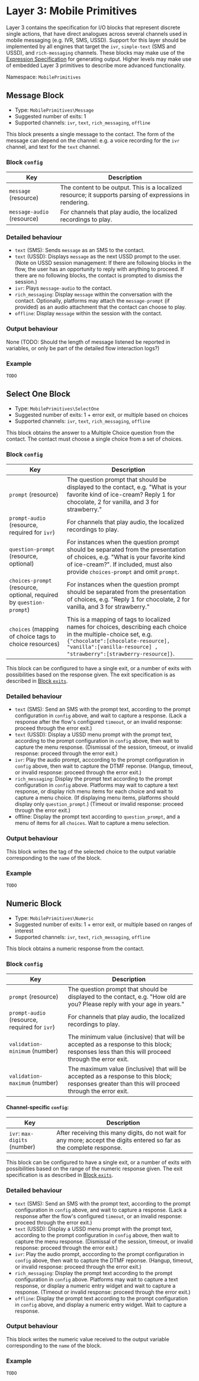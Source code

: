 # Layer 3: Mobile Primitives

Layer 3 contains the specification for I/O blocks that represent discrete single actions, that have direct analogues across several channels used in mobile messaging (e.g. IVR, SMS, USSD).
Support for this layer should be implemented by all engines that target the `ivr`, `simple-text` (SMS and USSD), and `rich-messaging` channels. 
These blocks may make use of the [Expression Specification](../expressions.md) for generating output.  Higher levels may make use of embedded Layer 3 primitives to describe more advanced functionality.

Namespace: `MobilePrimitives`

## Message Block

- Type: `MobilePrimitives\Message`
- Suggested number of exits: 1
- Supported channels: `ivr`, `text`, `rich_messaging`, `offline`

This block presents a single message to the contact. The form of the message can depend on the channel: e.g. a voice recording for the `ivr` channel, and text for the `text` channel.

### Block `config`

Key | Description
--- | ---
`message` (resource) | The content to be output. This is a localized resource; it supports parsing of expressions in rendering.
`message-audio` (resource) | For channels that play audio, the localized recordings to play.

### Detailed behaviour

- `text` (SMS): Sends `message` as an SMS to the contact.
- `text` (USSD): Displays `message` as the next USSD prompt to the user. (Note on USSD session management: If there are following blocks in the flow, the user has an opportunity to reply with anything to proceed. If there are no following blocks, the contact is prompted to dismiss the session.)
- `ivr`: Plays `message-audio` to the contact.
- `rich_messaging`: Display `message` within the conversation with the contact. Optionally, platforms may attach the `message-prompt` (if provided) as an audio attachment that the contact can choose to play.
- `offline`: Display `message` within the session with the contact.

### Output behaviour
None (TODO: Should the length of message listened be reported in variables, or only be part of the detailed flow interaction logs?)

### Example
```
TODO
```

## Select One Block

- Type: `MobilePrimitives\SelectOne`
- Suggested number of exits: 1 + error exit, or multiple based on choices
- Supported channels: `ivr`, `text`, `rich_messaging`, `offline`

This block obtains the answer to a Multiple Choice question from the contact. The contact must choose a single choice from a set of choices.

### Block `config`

Key | Description
--- | ---
`prompt` (resource) | The question prompt that should be displayed to the contact, e.g. "What is your favorite kind of ice-cream? Reply 1 for chocolate, 2 for vanilla, and 3 for strawberry."
`prompt-audio` (resource, required for `ivr`) | For channels that play audio, the localized recordings to play.
`question-prompt` (resource, optional) | For instances when the question prompt should be separated from the presentation of choices, e.g. "What is your favorite kind of ice-cream?". If included, must also provide `choices-prompt` and omit `prompt`.
`choices-prompt` (resource, optional, required by `question-prompt`) | For instances when the question prompt should be separated from the presentation of choices, e.g. "Reply 1 for chocolate, 2 for vanilla, and 3 for strawberry."
`choices` (mapping of choice tags to choice resources) | This is a mapping of tags to localized names for choices, describing each choice in the multiple-choice set, e.g. `{"chocolate":[chocolate-resource], "vanilla":[vanilla-resource] , "strawberry":[strawberry-resource]}`.

This block can be configured to have a single exit, or a number of exits with possibilities based on the response given. The exit specification is as described in [Block `exits`](https://github.com/FLOIP/flow-spec/blob/s3/mobile-primitives/fundamentals/flows.md#blocks). 

### Detailed behaviour

- `text` (SMS): Send an SMS with the prompt text, according to the prompt configuration in `config` above, and wait to capture a response. (Lack a response after the flow's configured `timeout`, or an invalid response: proceed through the error exit.)
- `text` (USSD): Display a USSD menu prompt with the prompt text, according to the prompt configuration in `config` above, then wait to capture the menu response. (Dismissal of the session, timeout, or invalid response: proceed through the error exit.)
- `ivr`: Play the audio prompt, acccording to the prompt configuration in `config` above, then wait to capture the DTMF reponse.  (Hangup, timeout, or invalid response: proceed through the error exit.)
- `rich_messaging`: Display the prompt text according to the prompt configuration in `config` above. Platforms may wait to capture a text response, or display rich menu items for each choice and wait to capture a menu choice.  (If displaying menu items, platforms should display only `question_prompt`.) (Timeout or invalid response: proceed through the error exit.)
- offline: Display the prompt text according to `question_prompt`, and a menu of items for all `choices`. Wait to capture a menu selection.

### Output behaviour

This block writes the tag of the selected choice to the output variable corresponding to the `name` of the block.

### Example
```
TODO
```

## Numeric Block

- Type: `MobilePrimitives\Numeric`
- Suggested number of exits: 1 + error exit, or multiple based on ranges of interest
- Supported channels: `ivr`, `text`, `rich_messaging`, `offline`

This block obtains a numeric response from the contact.

### Block `config`

Key | Description
--- | ---
`prompt` (resource) | The question prompt that should be displayed to the contact, e.g. "How old are you? Please reply with your age in years."
`prompt-audio` (resource, required for `ivr`) | For channels that play audio, the localized recordings to play.
`validation-minimum` (number) | The minimum value (inclusive) that will be accepted as a response to this block; responses less than this will proceed through the error exit.
`validation-maximum` (number) | The maximum value (inclusive) that will be accepted as a response to this block; responses greater than this will proceed through the error exit.

#### Channel-specific `config`:
Key | Description
--- | ---
`ivr`: `max-digits` (number) | After receiving this many digits, do not wait for any more; accept the digits entered so far as the complete response.

This block can be configured to have a single exit, or a number of exits with possibilities based on the range of the numeric response given. The exit specification is as described in [Block `exits`](https://github.com/FLOIP/flow-spec/blob/s3/mobile-primitives/fundamentals/flows.md#blocks). 

### Detailed behaviour

- `text` (SMS): Send an SMS with the prompt text, according to the prompt configuration in `config` above, and wait to capture a response. (Lack a response after the flow's configured `timeout`, or an invalid response: proceed through the error exit.)
- `text` (USSD): Display a USSD menu prompt with the prompt text, according to the prompt configuration in `config` above, then wait to capture the menu response. (Dismissal of the session, timeout, or invalid response: proceed through the error exit.)
- `ivr`: Play the audio prompt, acccording to the prompt configuration in `config` above, then wait to capture the DTMF reponse.  (Hangup, timeout, or invalid response: proceed through the error exit.)
- `rich_messaging`: Display the prompt text according to the prompt configuration in `config` above. Platforms may wait to capture a text response, or display a numeric entry widget and wait to capture a response. (Timeout or invalid response: proceed through the error exit.)
- `offline`: Display the prompt text according to the prompt configuration in `config` above, and display a numeric entry widget. Wait to capture a response.

### Output behaviour

This block writes the numeric value received to the output variable corresponding to the `name` of the block.

### Example
```
TODO
```
